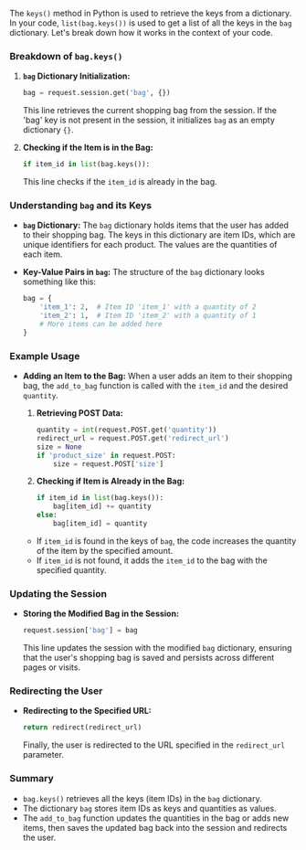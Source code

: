 The `keys()` method in Python is used to retrieve the keys from a dictionary. In your code, `list(bag.keys())` is used to get a list of all the keys in the `bag` dictionary. Let's break down how it works in the context of your code.

### Breakdown of `bag.keys()`
1. **`bag` Dictionary Initialization:**
   ```python
   bag = request.session.get('bag', {})
   ```
   This line retrieves the current shopping bag from the session. If the 'bag' key is not present in the session, it initializes `bag` as an empty dictionary `{}`.

2. **Checking if the Item is in the Bag:**
   ```python
   if item_id in list(bag.keys()):
   ```
   This line checks if the `item_id` is already in the bag. 

### Understanding `bag` and its Keys

- **`bag` Dictionary:**
  The `bag` dictionary holds items that the user has added to their shopping bag. The keys in this dictionary are item IDs, which are unique identifiers for each product. The values are the quantities of each item.

- **Key-Value Pairs in `bag`:**
  The structure of the `bag` dictionary looks something like this:
  ```python
  bag = {
      'item_1': 2,  # Item ID 'item_1' with a quantity of 2
      'item_2': 1,  # Item ID 'item_2' with a quantity of 1
      # More items can be added here
  }
  ```

### Example Usage

- **Adding an Item to the Bag:**
  When a user adds an item to their shopping bag, the `add_to_bag` function is called with the `item_id` and the desired `quantity`.
  
  1. **Retrieving POST Data:**
     ```python
     quantity = int(request.POST.get('quantity'))
     redirect_url = request.POST.get('redirect_url')
     size = None
     if 'product_size' in request.POST:
         size = request.POST['size']
     ```

  2. **Checking if Item is Already in the Bag:**
     ```python
     if item_id in list(bag.keys()):
         bag[item_id] += quantity
     else:
         bag[item_id] = quantity
     ```

  - If `item_id` is found in the keys of `bag`, the code increases the quantity of the item by the specified amount.
  - If `item_id` is not found, it adds the `item_id` to the bag with the specified quantity.

### Updating the Session

- **Storing the Modified Bag in the Session:**
  ```python
  request.session['bag'] = bag
  ```
  This line updates the session with the modified `bag` dictionary, ensuring that the user's shopping bag is saved and persists across different pages or visits.

### Redirecting the User

- **Redirecting to the Specified URL:**
  ```python
  return redirect(redirect_url)
  ```
  Finally, the user is redirected to the URL specified in the `redirect_url` parameter.

### Summary

- `bag.keys()` retrieves all the keys (item IDs) in the `bag` dictionary.
- The dictionary `bag` stores item IDs as keys and quantities as values.
- The `add_to_bag` function updates the quantities in the bag or adds new items, then saves the updated bag back into the session and redirects the user.